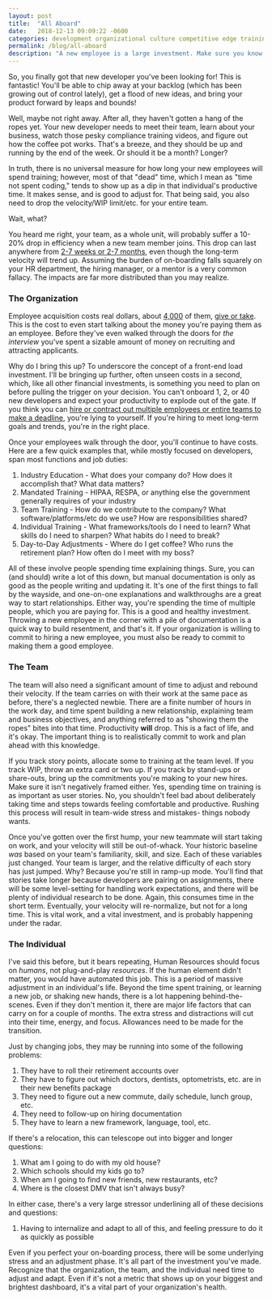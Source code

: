 ```yaml
---
layout: post
title:  "All Aboard"
date:   2018-12-13 09:09:22 -0600
categories: development organizational culture competitive edge training employee agile
permalink: /blog/all-aboard
description: "A new employee is a large investment. Make sure you know just how large that investment is."
---
```


So, you finally got that new developer you've been looking for! This is fantastic! You'll be able to chip away at your backlog (which has been growing out of control lately), get a flood of new ideas, and bring your product forward by leaps and bounds!

Well, maybe not right away. After all, they haven't gotten a hang of the ropes yet. Your new developer needs to meet their team, learn about your business, watch those pesky compliance training videos, and figure out how the coffee pot works. That's a breeze, and they should be up and running by the end of the week. Or should it be a month? Longer?

In truth, there is no universal measure for how long your new employees will spend training; however, most of that "dead" time, which I mean as "time not spent coding," tends to show up as a dip in that individual's productive time. It makes sense, and is good to adjust for. That being said, you also need to drop the velocity/WIP limit/etc. for your entire team.

Wait, what?

You heard me right, your team, as a whole unit, will probably suffer a 10-20% drop in efficiency when a new team member joins. This drop can last anywhere from [2-7 weeks or 2-7 months](https://sloanreview.mit.edu/article/getting-new-hires-up-to-speed-quickly/), even though the long-term velocity will trend up. Assuming the burden of on-boarding falls squarely on your HR department, the hiring manager, or a mentor is a very common fallacy. The impacts are far more distributed than you may realize.

### The Organization

Employee acquisition costs real dollars, about [4,000](https://www.glassdoor.com/employers/blog/calculate-cost-per-hire/) of them, [give or take](https://www.shrm.org/about-shrm/press-room/press-releases/pages/human-capital-benchmarking-report.aspx). This is the cost to even start talking about the money you're paying them as an employee. Before they've even walked through the doors for *the interview* you've spent a sizable amount of money on recruiting and attracting applicants.

Why do I bring this up? To underscore the concept of a front-end load investment. I'll be bringing up further, often unseen costs in a second, which, like all other financial investments, is something you need to plan on before pulling the trigger on your decision. You can't onboard 1, 2, or 40 new developers and expect your productivity to explode out of the gate. If you think you can [hire or contract out multiple employees or entire teams to make a deadline](https://en.wikipedia.org/wiki/Brooks%27s_law), you're lying to yourself. If you're hiring to meet long-term goals and trends, you're in the right place.

Once your employees walk through the door, you'll continue to have costs. Here are a few quick examples that, while mostly focused on developers, span most functions and job duties:
1. Industry Education - What does your company do? How does it accomplish that? What data matters?
2. Mandated Training - HIPAA, RESPA, or anything else the government generally requires of your industry
3. Team Training - How do we contribute to the company? What software/platforms/etc do we use? How are responsibilities shared?
4. Individual Training - What frameworks/tools do I need to learn? What skills do I need to sharpen? What habits do I need to break?
5. Day-to-Day Adjustments - Where do I get coffee? Who runs the retirement plan? How often do I meet with my boss?

All of these involve people spending time explaining things. Sure, you can (and should) write a lot of this down, but manual documentation is only as good as the people writing and updating it. It's one of the first things to fall by the wayside, and one-on-one explanations and walkthroughs are a great way to start relationships. Either way, you're spending the time of multiple people, which you are paying for. This is a good and healthy investment. Throwing a new employee in the corner with a pile of documentation is a quick way to build resentment, and that's it. If your organization is willing to commit to hiring a new employee, you must also be ready to commit to making them a good employee.

### The Team

The team will also need a significant amount of time to adjust and rebound their velocity. If the team carries on with their work at the same pace as before, there's a neglected newbie. There are a finite number of hours in the work day, and time spent building a new relationship, explaining team and business objectives, and anything referred to as "showing them the ropes" bites into that time. Productivity **will** drop. This is a fact of life, and it's okay. The important thing is to realistically commit to work and plan ahead with this knowledge.

If you track story points, allocate some to training at the team level. If you track WIP, throw an extra card or two up. If you track by stand-ups or share-outs, bring up the commitments you're making to your new hires. Make sure it isn't negatively framed either. Yes, spending time on training is as important as user stories. No, you shouldn't feel bad about deliberately taking time and steps towards feeling comfortable and productive. Rushing this process will result in team-wide stress and mistakes- things nobody wants.

Once you've gotten over the first hump, your new teammate will start taking on work, and your velocity will still be out-of-whack. Your historic baseline *was* based on your team's familiarity, skill, and size. Each of these variables just changed. Your team is larger, and the relative difficulty of each story has just jumped. Why? Because you're still in ramp-up mode. You'll find that stories take longer because developers are pairing on assignments, there will be some level-setting for handling work expectations, and there will be plenty of individual research to be done. Again, this consumes time in the short term. Eventually, your velocity will re-normalize, but not for a long time. This is vital work, and a vital investment, and is probably happening under the radar.

### The Individual

I've said this before, but it bears repeating, Human Resources should focus on *humans*, not plug-and-play *resources*. If the human element didn't matter, you would have automated this job. This is a period of massive adjustment in an individual's life. Beyond the time spent training, or learning a new job, or shaking new hands, there is a lot happening behind-the-scenes. Even if they don't mention it, there are major life factors that can carry on for a couple of months. The extra stress and distractions will cut into their time, energy, and focus. Allowances need to be made for the transition.

Just by changing jobs, they may be running into some of the following problems:
1. They have to roll their retirement accounts over
2. They have to figure out which doctors, dentists, optometrists, etc. are in their new benefits package
3. They need to figure out a new commute, daily schedule, lunch group, etc.
4. They need to follow-up on hiring documentation
5. They have to learn a new framework, language, tool, etc.

If there's a relocation, this can telescope out into bigger and longer questions:
1. What am I going to do with my old house?
2. Which schools should my kids go to?
3. When am I going to find new friends, new restaurants, etc?
4. Where is the closest DMV that isn't always busy?

In either case, there's a very large stressor underlining all of these decisions and questions:

1. Having to internalize and adapt to all of this, and feeling pressure to do it as quickly as possible

Even if you perfect your on-boarding process, there will be some underlying stress and an adjustment phase. It's all part of the investment you've made. Recognize that the organization, the team, and the individual need time to adjust and adapt. Even if it's not a metric that shows up on your biggest and brightest dashboard, it's a vital part of your organization's health.
